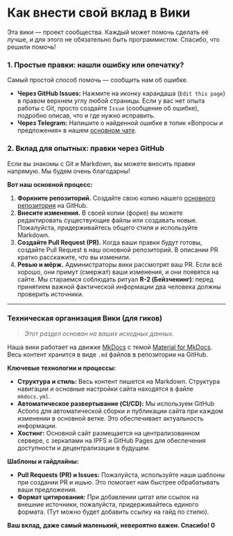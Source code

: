 # Как внести свой вклад в Вики

Эта вики — проект сообщества. Каждый может помочь сделать её лучше, и для этого не обязательно быть программистом. Спасибо, что решили помочь!

### 1. Простые правки: нашли ошибку или опечатку?

Самый простой способ помочь — сообщить нам об ошибке.

- **Через GitHub Issues:** Нажмите на иконку карандаша (`Edit this page`) в правом верхнем углу любой страницы. Если у вас нет опыта работы с Git, просто создайте `Issue` (сообщение об ошибке), подробно описав, что и где нужно исправить.
- **Через Telegram:** Напишите о найденной ошибке в топик «Вопросы и предложения» в нашем [основном чате](https://t.me/NullianityNull).

### 2. Вклад для опытных: правки через GitHub

Если вы знакомы с Git и Markdown, вы можете вносить правки напрямую. Мы будем очень благодарны!

**Вот наш основной процесс:**

1.  **Форкните репозиторий.** Создайте свою копию нашего [основного репозитория](https://github.com/NullianityWiki/mkdocs-wiki) на GitHub.
2.  **Внесите изменения.** В своей копии (форке) вы можете редактировать существующие файлы или создавать новые. Пожалуйста, придерживайтесь общего стиля и используйте Markdown.
3.  **Создайте Pull Request (PR).** Когда ваши правки будут готовы, создайте Pull Request в наш основной репозиторий. В описании PR кратко расскажите, что вы изменили.
4.  **Ревью и мёрж.** Администраторы вики рассмотрят ваш PR. Если всё хорошо, они примут (смержат) ваши изменения, и они появятся на сайте. Мы стараемся соблюдать ритуал **R-2 (Бейзчекинг)**: перед принятием важной фактической информации два человека должны проверить источники.

---

### Техническая организация Вики (для гиков)

> *Этот раздел основан на ваших исходных данных.*

Наша вики работает на движке [MkDocs](https://www.mkdocs.org/) с темой [Material for MkDocs](https://squidfunk.github.io/mkdocs-material/). Весь контент хранится в виде `.md` файлов в репозитории на GitHub.

**Ключевые технологии и процессы:**

-   **Структура и стиль:** Весь контент пишется на Markdown. Структура навигации и основные настройки сайта находятся в файле `mkdocs.yml`.
-   **Автоматическое развертывание (CI/CD):** Мы используем GitHub Actions для автоматической сборки и публикации сайта при каждом изменении в основной ветке. Это обеспечивает актуальность информации.
-   **Хостинг:** Основной сайт размещается на централизованном сервере, с зеркалами на IPFS и GitHub Pages для обеспечения доступности и децентрализации в будущем.

**Шаблоны и гайдлайны:**

-   **Pull Requests (PR) и Issues:** Пожалуйста, используйте наши шаблоны при создании PR и ишью. Это помогает нам быстрее обрабатывать ваши предложения.
-   **Формат цитирования:** При добавлении цитат или ссылок на внешние источники, пожалуйста, придерживайтесь единого формата. (Тут можно будет добавить ссылку на гайд по стилю).

**Ваш вклад, даже самый маленький, невероятно важен. Спасибо! 0**
